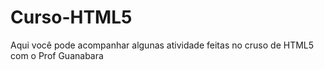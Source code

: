 # Curso-HTML5
 Aqui você pode acompanhar algunas atividade feitas no cruso de HTML5 com o Prof Guanabara
